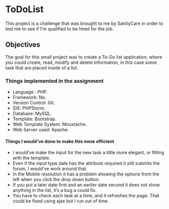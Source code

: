 # ToDoList
This project is a challenge that was brought to me by SanityCare in order to test me to see if I'm qualified to be hired for the job.

## Objectives
The goal for this small project was to create a To-Do list application, where you could create,
read, modify and delete information, in this case some task that are placed inside of a list.

### Things implemented in the assignment
* Language : PHP.
* Framework: No.
* Version Control: Git.
* IDE: PHPStorm.
* Database: MySQL.
* Template: Bootstrap.
* Web Template System: Moustache.
* Web Server used: Apache.

#### Things I would’ve done to make this more efficient
* I would’ve make the input for the new task a little more elegant, or fitting with the
template.
* Even if the input type date has the attribute required it still submits the forum, I
would’ve work around that.
* In the Mobile resolution it has a problem showing the options from the left when you
click the drop down button.
* If you put a later date first and an earlier date second it does not show anything in the
list, it’s a bug a could fix.
* You have to check each task at a time, and it refreshes the page. That could be fixed
using ajax but I run out of time.
